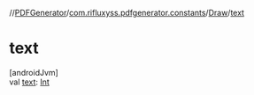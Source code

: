//[PDFGenerator](../../../index.md)/[com.rifluxyss.pdfgenerator.constants](../index.md)/[Draw](index.md)/[text](text.md)

# text

[androidJvm]\
val [text](text.md): [Int](https://kotlinlang.org/api/latest/jvm/stdlib/kotlin/-int/index.html)
